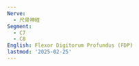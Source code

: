 ```yaml
---
Nerve:
  - 尺骨神経
Segment:
  - C7
  - C8
English: Flexor Digitorum Profundus (FDP)
lastmod: '2025-02-25'
---
```


